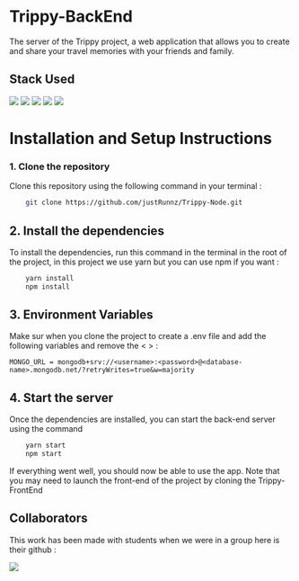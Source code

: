 # Trippy-BackEnd

The server of the Trippy project, a web application that allows you to create and share your travel memories with your friends and family.

## Stack Used

![](https://img.shields.io/badge/Express.js-404D59?style=for-the-badge)
![](https://img.shields.io/badge/MongoDB-4EA94B?style=for-the-badge&logo=mongodb&logoColor=white)
![](https://img.shields.io/badge/Node.js-43853D?style=for-the-badge&logo=node.js&logoColor=white)
![](https://img.shields.io/badge/yarn-2C8EBB?style=for-the-badge&logo=yarn&logoColor=white)
![](https://img.shields.io/badge/Git-F05032?style=for-the-badge&logo=git&logoColor=white)

# Installation and Setup Instructions

### 1. Clone the repository

Clone this repository using the following command in your terminal :

```bash
    git clone https://github.com/justRunnz/Trippy-Node.git
```

## 2. Install the dependencies

To install the dependencies, run this command in the terminal in the root of the project, in this project we use yarn but you can use npm if you want :

```bash
    yarn install
    npm install
```

## 3. Environment Variables

Make sur when you clone the project to create a .env file and add the following variables and remove the < > :

`MONGO_URL = mongodb+srv://<username>:<password>@<database-name>.mongodb.net/?retryWrites=true&w=majority`

## 4. Start the server

Once the dependencies are installed, you can start the back-end server using the command

```bash
    yarn start
    npm start
```

If everything went well, you should now be able to use the app. Note that you may need to launch the front-end of the project by cloning the Trippy-FrontEnd

## Collaborators

This work has been made with students when we were in a group here is their github :

<a href="https://github.com/justRunnz/Trippy-Node/graphs/contributors">
    <img src="https://contrib.rocks/image?repo=justRunnz/Trippy-Node" />
</a>
